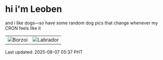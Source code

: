 # hi i'm Leoben

and i like dogs—so have some random dog pics that change whenever my CRON feels like it

|  |  |
|--------|----------|
| ![Borzoi](https://random-dog-vercel.vercel.app/api/random-borzoi?v=1754516254) | ![Labrador](https://random-dog-vercel.vercel.app/api/random-labrador?v=1754516254) |

Last updated: 2025-08-07 05:37 PHT
